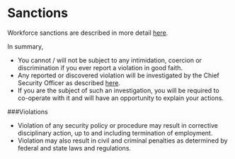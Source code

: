 # Sanctions

Workforce sanctions are described in more detail [here](https://nutriadmin.com/policy/#sanctions-of-workforce-responsibilities).

In summary,

- You cannot / will not be subject to any intimidation, coercion or discrimination if you ever report a violation in good faith.
- Any reported or discovered violation will be investigated by the Chief Security Officer as described [here](https://nutriadmin.com/policy/#sanctions-of-workforce-responsibilities).
- If you are the subject of such an investigation, you will be required to co-operate with it and will have an opportunity to explain your actions.

###Violations

- Violation of any security policy or procedure may result in corrective disciplinary action, up to and including termination of employment.
- Violation may also result in civil and criminal penalties as determined by federal and state laws and regulations.
